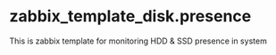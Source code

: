 # zabbix_template_disk.presence
This is zabbix template for monitoring HDD &amp; SSD presence in system
